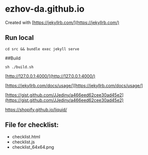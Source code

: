 # ezhov-da.github.io

Created with [https://jekyllrb.com/](https://jekyllrb.com/)

## Run local

```
cd src && bundle exec jekyll serve
```

##Build

```
sh ./build.sh
```

[http://127.0.0.1:4000/](http://127.0.0.1:4000/)

[https://jekyllrb.com/docs/usage/][https://jekyllrb.com/docs/usage/]

[https://gist.github.com/JJediny/a466eed62cee30ad45e2](https://gist.github.com/JJediny/a466eed62cee30ad45e2)

https://shopify.github.io/liquid/

## File for checklist:

- checklist.html
- checklist.js
- checklist_64x64.png